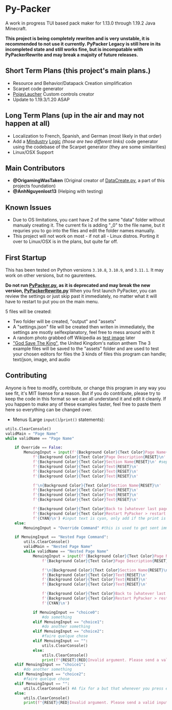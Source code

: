 # Py-Packer

A work in progress TUI based pack maker for 1.13.0 through 1.19.2 Java Minecraft.

<b>This project is being completely rewriten and is very unstable, it is recommended to not use it currently. PyPacker Legacy is still here in its incompleted state and still works fine, but is incompatable with PyPackerRewrite and may break a majoity of future releases.</b>

## Short Term Plans (this project's main plans.)

- Resource and Behavior/Datapack Creation simplification
- Scarpet code generator
- [PojavLaucher](https://github.com/PojavLauncherTeam/PojavLauncher) Custom controls creator
- Update to 1.19.3/1.20 ASAP

## Long Term Plans (up in the air and may not happen at all)

- Localization to French, Spanish, and German (most likely in that order)
- Add a [Mindustry](https://github.com/Anuken/Mindustry) [Logic](https://mindustrygame.github.io/wiki/logic/0-introduction/) <i>(those are two different links)</i> code generator using the codebase of the Scarpet generator (they are some similarities)
- Linux/OSX Support

## Main Contributors

- <b>@OrigamingWasTaken</b> (Original creator of [DataCreate.py](https://github.com/OrigamingWasTaken/DataCreate), a part of this projects foundation)
- <b>@AnhNguyenlost13</b> (Helping with testing)

## Known Issues

- Due to OS limitations, you cant have 2 of the same "data" folder without manualy creating it. The current fix is adding "_0" to the file name, but it requries you to go into the files and edit the folder names manually.
- This project will not work on most - if not all - Linux distros. Porting it over to Linux/OSX is in the plans, but quite far off.

## First Startup

This has been tested on Python versions `3.10.8`, `3.10.9`, and `3.11.1`. It may work on other versions, but no gaurentees.

<b>Do not run [PyPacker.py](https://github.com/GirlInPurple/Py-Packer/blob/main/PyPacker.py), as it is deprecated and may break the new version, [PyPackerRewrite.py](https://github.com/GirlInPurple/Py-Packer/blob/main/PyPackerRewrite.py)</b>
When you first launch PyPacker, you can review the settings or just skip past it immediately, no matter what it will have to restart to put you on the main menu.

5 files will be created:

- Two folder will be created, "output" and "assets"
- A "settings.json" file will be created then writen in immediately, the settings are msotly selfexplanatory, feel free to mess around with it
- A random photo grabbed off Wikipedia as [test image](https://en.wikipedia.org/wiki/The_Tolbooth,_Aberdeen) later
- ["God Save The King"](https://en.wikipedia.org/wiki/God_Save_the_King), the United Kingdom's nation anthem
The 3 example files will be saved to the "assets" folder and are used to test your chosen editors for files the 3 kinds of files this program can handle; text/json, image, and audio

## Contributing

Anyone is free to modify, contribute, or change this program in any way you see fit, it's MIT lisense for a reason. But if you do contribute, please try to keep the code in this format so we can all understand it and edit it cleanly. If you happen to make any of these examples faster, feel free to paste them here so everything can be changed over.

- Menus (Large `input()`/`print()` statements):

```python
utils.ClearConsole()
validMain = "Page Name"
while validName == "Page Name"

    if Override == False:
        MenuingInput = input(f'{Background Color}{Text Color}Page Name{RESET}\n' #try and keep the text looking like it is what is renders like
            f'{Background Color}{Text Color}Page Description{RESET}\n'
            f'{Background Color}{Text Color}Section Name{RESET}\n' #separate sections like this
            f'{Background Color}{Text Color}Text{RESET}\n'
            f'{Background Color}{Text Color}Text{RESET}\n'
            f'{Background Color}{Text Color}Text{RESET}\n'

            f'\n{Background Color}{Text Color}Section Name{RESET}\n'
            f'{Background Color}{Text Color}Text{RESET}\n'
            f'{Background Color}{Text Color}Text{RESET}\n'
            f'{Background Color}{Text Color}Text{RESET}\n'

            f'{Background Color}{Text Color}Back to [whatever last page was] > quit{RESET}\n' #must be on every page
            f'{Background Color}{Text Color}Restart PyPacker > restart {RESET}\n' #if nessasary on the page
            f'{CYAN}\n') #input text is cyan, only add if the print is part of a input()
    else:
        MenuingInput = "Override Command" #this is used to get sent immediatly to a certain page/command

    if MenuingInput == "Nested Page Command":
        utils.ClearConsole()
        validMain = "Nested Page Name"
        while validName == "Nested Page Name"
            MenuingInput = input(f'{Background Color}{Text Color}Page Name{RESET}\n'
                f'{Background Color}{Text Color}Page Description{RESET}\n'

                f'\n{Background Color}{Text Color}Section Name{RESET}\n'
                f'{Background Color}{Text Color}Text{RESET}\n'
                f'{Background Color}{Text Color}Text{RESET}\n'
                f'{Background Color}{Text Color}Text{RESET}\n'

                f'{Background Color}{Text Color}Back to [whatever last page was] > quit{RESET}\n' #must be on every page
                f'{Background Color}{Text Color}Restart PyPacker > restart {RESET}\n' #if nessasary on the page
                f'{CYAN}\n')

            if MenuingInput == "choice0":
                #do something
            elif MenuingInput == "choice1":
                #do another something
            elif MenuingInput == "choice2":
                #faire quelque chose
            elif MenuingInput == "":
                utils.ClearConsole()
            else:
                utils.ClearConsole()
                print(f"{RESET}{RED}Invalid argument. Please send a valid input.{RESET}\n\n")
    elif MenuingInput == "choice1":
        #do another something
    elif MenuingInput == "choice2":
        #faire quelque chose
    elif MenuingInput == "":
        utils.ClearConsole() #A fix for a but that whenever you press enter with nothing entered it would say "Invalid Input"
    else:
        utils.ClearConsole()
        print(f"{RESET}{RED}Invalid argument. Please send a valid input.{RESET}\n\n")
```
